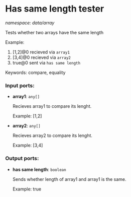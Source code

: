 # Has same length tester

_namespace: data/array_

Tests whether two arrays have the same length

Example:
1. [1,2]@0 recieved via `array1` 
2. [3,4]@0 recieved via `array2`
3. true@0 sent via `has same length`

Keywords: compare, equality

### Input ports:

* __array1__: ` any[] `

    Recieves array1 to compare its lenght.
    
    Example:
    [1,2]


* __array2__: ` any[] `

    Recieves array2 to compare its lenght.
    
    Example:
    [3,4]

### Output ports:

* __has same length__: ` boolean `

    Sends whether length of array1 and array1 is the same.
    
    Example:
    true

